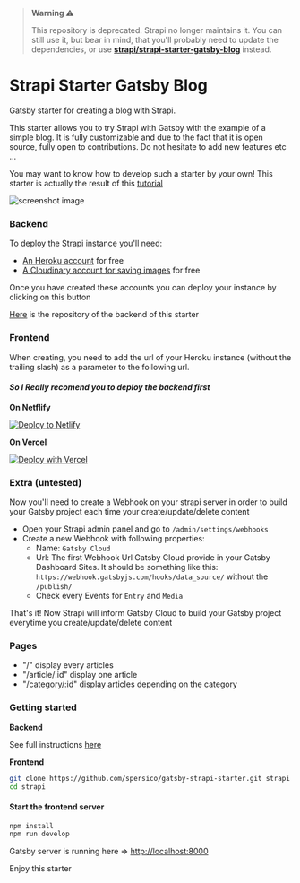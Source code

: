 > **Warning :warning:**
>
> This repository is deprecated. Strapi no longer maintains it. 
> You can still use it, but bear in mind, that you'll probably need to update the dependencies, or use **[strapi/strapi-starter-gatsby-blog](https://github.com/strapi/strapi-starter-gatsby-blog)** instead.

# Strapi Starter Gatsby Blog

Gatsby starter for creating a blog with Strapi.

This starter allows you to try Strapi with Gatsby with the example of a simple blog. It is fully customizable and due to the fact that it is open source, fully open to contributions. Do not hesitate to add new features etc ...

You may want to know how to develop such a starter by your own! This starter is actually the result of this [tutorial](https://strapi.io/blog/build-a-static-blog-with-gatsby-and-strapi)

![screenshot image](/screenshot.png)

### Backend

To deploy the Strapi instance you'll need:

- [An Heroku account](https://signup.heroku.com/) for free
- [A Cloudinary account for saving images](https://cloudinary.com/users/register/free) for free

Once you have created these accounts you can deploy your instance by clicking on this button

[Here](https://github.com/spersico/strapi-heroku-starter) is the repository of the backend of this starter

### Frontend

When creating, you need to add the url of your Heroku instance (without the trailing slash) as a parameter to the following url.

#### *So I Really recomend you to deploy the backend first*


**On Netflify**

[![Deploy to Netlify](https://www.netlify.com/img/deploy/button.svg)](https://app.netlify.com/start/deploy?repository=https://github.com/spersico/gatsby-strapi-starter)

**On Vercel**

[![Deploy with Vercel](https://vercel.com/button)](https://vercel.com/new/git/external?repository-url=https%3A%2F%2Fgithub.com%2Fspersico%2Fgatsby-strapi-starter&env=API_URL&envDescription=Put%20your%20Strapi%20URL%20without%20the%20trailing%20slash%20(e.g.%20https%3A%2F%2Fyourapp.herokuapp.com)&project-name=gatsby&repo-name=gatsby-blog&demo-title=Gatsby%20Blog%20with%20Strapi&demo-description=A%20statically%20generated%20blog%20using%20Gatsby%20and%20Strapi&demo-image=https%3A%2F%2Fi.imgur.com%2F3ihGdLe.png)

### Extra (untested)

Now you'll need to create a Webhook on your strapi server in order to build your Gatsby project each time your create/update/delete content

- Open your Strapi admin panel and go to `/admin/settings/webhooks`
- Create a new Webhook with following properties:
  - Name: `Gatsby Cloud`
  - Url: The first Webhook Url Gatsby Cloud provide in your Gatsby Dashboard Sites. It should be something like this: `https://webhook.gatsbyjs.com/hooks/data_source/` without the `/publish/`
  - Check every Events for `Entry` and `Media`

That's it! Now Strapi will inform Gatsby Cloud to build your Gatsby project everytime you create/update/delete content

### Pages

- "/" display every articles
- "/article/:id" display one article
- "/category/:id" display articles depending on the category

### Getting started

**Backend**

See full instructions [here](https://github.com/spersico/strapi-heroku-starter)

**Frontend**

```bash
git clone https://github.com/spersico/gatsby-strapi-starter.git strapi
cd strapi
```

#### Start the frontend server

```bash
npm install
npm run develop
```

Gatsby server is running here => [http://localhost:8000](http://localhost:8000)

Enjoy this starter
